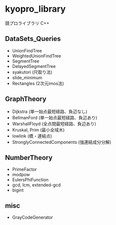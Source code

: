 # kyopro_library
競プロライブラリ C++

## DataSets_Queries
- UnionFindTree
- WeightedUnionFindTree
- SegmentTree
- DelayedSegmentTree
- syakutori (尺取り法)
- slide_minimum
- Rectangles (2次元imos法)

## GraphTheory
- Dijkstra      (単一始点最短経路、負辺なし)
- BellmanFord   (単一始点最短経路、負辺あり)
- WarshallFloyd (全点間最短経路、負辺あり)
- Kruskal, Prim (最小全域木)
- lowlink       (橋・連結点)
- StronglyConnectedComponents (強連結成分分解)

## NumberTheory
- PrimeFactor
- modpow
- EulersPhiFunction
- gcd, lcm, extended-gcd
- bigint

## misc
- GrayCodeGenerator